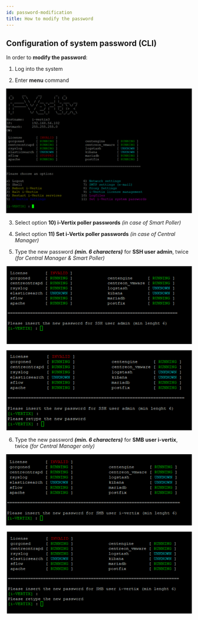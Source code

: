 ```yaml
---
id: password-modification
title: How to modify the password
---
```


## Configuration of system password (CLI)


In order to **modify the password**:

1) Log into the system

2) Enter **menu** command

![ivertix menu](../../assets/setup-startup-central-poller/ivertix-menu.png)

3) Select option **10) i-Vertix poller passwords** _(in case of Smart Poller)_

4) Select option **11) Set i-Vertix poller passwords** _(in case of Central Manager)_

5) Type the new password **_(min. 6 characters)_** for **SSH user admin**, twice _(for Central Manager & Smart Poller)_

![ivertix menu](../../assets/setup-startup-central-poller/change-pwd-1.png)

![ivertix menu](../../assets/setup-startup-central-poller/change-pwd-2.png)

6) Type the new password **_(min. 6 characters)_** for **SMB user i-vertix**, twice _(for Central Manager only)_

![ivertix menu](../../assets/setup-startup-central-poller/change-pwd-3.png)

![ivertix menu](../../assets/setup-startup-central-poller/change-pwd-4.png)

